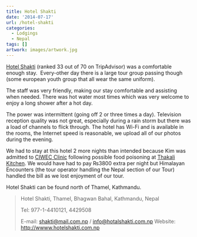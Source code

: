 ```yaml
---
title: Hotel Shakti
date: '2014-07-17'
url: /hotel-shakti
categories:
  - Lodgings
  - Nepal
tags: []
artwork: images/artwork.jpg
---
```


[Hotel Shakti](http://www.agoda.com/en-gb/hotel-shakti/hotel/kathmandu-np.html?cid=1649959 "Agoda: Hotel Shakti") (ranked 33 out of 70 on TripAdvisor) was a comfortable enough stay.  Every-other day there is a large tour group passing though (some european youth group that all wear the same uniform).

The staff was very friendly, making our stay comfortable and assisting when needed. There was hot water most times which was very welcome to enjoy a long shower after a hot day.

The power was intermittent (going off 2 or three times a day). Television reception quality was not great, especially during a rain storm but there was a load of channels to flick through. The hotel has Wi-Fi and is available in the rooms, the Internet speed is reasonable, we upload all of our photos during the evening.

We had to stay at this hotel 2 more nights than intended because Kim was admitted to [CIWEC Clinic](http://gonetraveling.me/2014/07/ciwec-clinic/ "CIWEC Clinic Travel Medicine Center") following possible food poisoning at [Thakali Kitchen](http://gonetraveling.me/2014/07/thakali-kitchen/ "Thakali Kitchen"). We would have had to pay ₨3800 extra per night but Himalayan Encounters (the tour operator handling the Nepal section of our Tour) handled the bill as we lost enjoyment of our tour.

Hotel Shakti can be found north of Thamel, Kathmandu.

> Hotel Shakti, Thamel, Bhagwan Bahal, Kathmandu, Nepal
> 
> Tel: 977-1-4410121, 4429508
> 
> E-mail: shakti@mail.com.np / info@hotalshakti.com.np Website: http://wwww.hotelshakti.com.np
